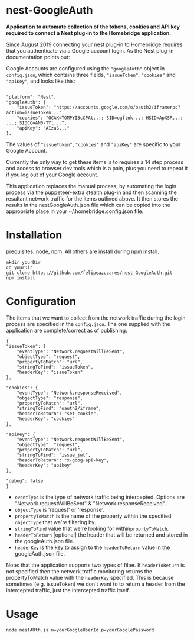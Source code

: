
# nest-GoogleAuth

**Application to automate collection of the tokens, cookies and API key required to connect a Nest plug-in to the Homebridge application.**

Since August 2019 connecting your nest plug-in to Homebridge requires that you authenticate via a Google account login. As the Nest plug-in documentation points out:

Google Accounts are configured using the `"googleAuth"` object in `config.json`, which contains three fields, `"issueToken"`, `"cookies"` and `"apiKey"`, and looks like this:
 
```

"platform": "Nest",
"googleAuth": {
    "issueToken": "https://accounts.google.com/o/oauth2/iframerpc?action=issueToken...",
    "cookies": "OCAK=TOMPYI3cCPAt...; SID=ogftnk...; HSID=ApXSR...; ...; SIDCC=AN0-TYt...",
    "apiKey": "AIzaS..."
},

```

The values of `"issueToken"`, `"cookies"` and `"apiKey"` are specific to your Google Account.

Currently the only way to get these items is to requires a 14 step process and access to browser dev tools which is a pain, plus you need to repeat it if you log out of your Google account.  

This application replaces the manual process, by automating the login process via the puppeteer-extra stealth plug-in and then scanning the resultant network traffic for the items outlined above. It then stores the results in the nestGoogleAuth.json file which can be copied into the appropriate place in your ~/.homebridge.config.json file.

# Installation

prequisites: node, npm. All others are install during npm install.

    mkdir yourDir
    cd yourDir
	git clone https://github.com/felipeazucares/nest-GoogleAuth.git
    npm install

# Configuration

The items that we want to collect from the network traffic during the login process are specified in the `config.json`. The one supplied with the application are complete/correct as of publishing:  

```
{
"issueToken": {
    "eventType": "Network.requestWillBeSent",
    "objectType": "request",
    "propertyToMatch": "url",
    "stringToFind": "issueToken",
    "headerKey": "issueToken"
},

"cookies": {
    "eventType": "Network.responseReceived",
    "objectType": "response",
    "propertyToMatch": "url",
    "stringToFind": "oauth2/iframe",
    "headerToReturn": "set-cookie",
    "headerKey": "cookies"
},

"apiKey": {
    "eventType": "Network.requestWillBeSent",
    "objectType": "request",
    "propertyToMatch": "url",
    "stringToFind": "issue_jwt",
    "headerToReturn": "x-goog-api-key",
    "headerKey": "apikey"
},

"debug": false
}

```
 - `eventType` is the type of network traffic being intercepted. Options are "Network.requestWillBeSent" & "Network.responseReceived".
 - `objectType` is 'request' or 'response'.
 - `propertyToMatch` is the name of the property within the specified `objectType` that we're filtering by. 
 - `stringToFind` value that we're looking for within`proprtyToMatch`. 
 - `headerToReturn` [optional] the header that will be returned and stored in the googleAuth.json file. 
 - `headerKey` is the key to assign to the `headerToReturn` value in the googleAuth.json
   file.
  
Note: that the application supports two types of filter. If `headerToReturn` is not specified then the network traffic monitoring returns the propertyToMatch value with the `headerKey` specified. This is because sometimes (e.g. issueToken) we don't want to to return a header from the intercepted traffic, just the intercepted traffic itself.

# Usage

    node nestAUth.js u=yourGoogleUserId p=yourGooglePassword
